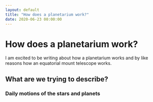 ```yaml
---
layout: default
title: "How does a planetarium work?"
date: 2020-06-23 00:00:00 
---
```


# How does a planetarium work?
I am excited to be writing about how a planetarium works and by like reasons how an equatorial mount telescope works.

## What are we trying to describe?

### Daily motions of the stars and planets

